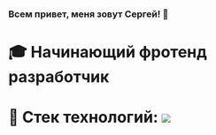 ### Всем привет, меня зовут Сергей! 👋

# :mortar_board: Начинающий фротенд разработчик
# :crystal_ball: Стек технологий: <img src="https://img.shields.io/badge/HTML-239120?style=for-the-badge&logo=html5&logoColor=white" />

<!--
**Mxnsoon/Mxnsoon** is a ✨ _special_ ✨ repository because its `README.md` (this file) appears on your GitHub profile.

Here are some ideas to get you started:

- 🔭 I’m currently working on ...
- 🌱 I’m currently learning ...
- 👯 I’m looking to collaborate on ...
- 🤔 I’m looking for help with ...
- 💬 Ask me about ...
- 📫 How to reach me: ...
- 😄 Pronouns: ...
- ⚡ Fun fact: ...
-->
